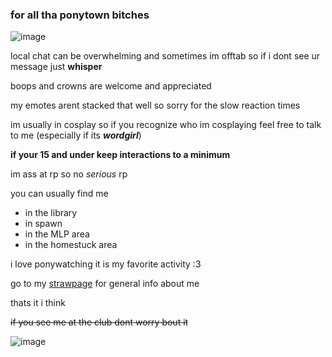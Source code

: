 ### for all tha ponytown bitches
![image](https://github.com/wordgirlpbs/assets/blob/3da6a7b45196ef904f8c64043de7a0b4b35fd017/wordgirl_fan_button_by_wolfgangar_dcc3icn-375w-2x.png)


local chat can be overwhelming and sometimes im offtab so if i dont see ur message just **whisper**

boops and crowns are welcome and appreciated 

my emotes arent stacked that well so sorry for the slow reaction times

im usually in cosplay so if you recognize who im cosplaying feel free to talk to me (especially if its ***wordgirl***)

**if your 15 and under keep interactions to a minimum**

im ass at rp so no *serious* rp

you can usually find me

- in the library
- in spawn
- in the MLP area
- in the homestuck area 

i love ponywatching it is my favorite activity :3 

go to my [strawpage](https://wordgirlpbs.straw.page/) for general info about me

thats it i think

~~if you see me at the club dont worry bout it~~

![image](https://files.catbox.moe/ar97y3.gif)
<!--
**wordgirlpbs/wordgirlpbs** is a ✨ _special_ ✨ repository because its `README.md` (this file) appears on your GitHub profile.

Here are some ideas to get you started:

- 🔭 I’m currently working on ...
- 🌱 I’m currently learning ...
- 👯 I’m looking to collaborate on ...
- 🤔 I’m looking for help with ...
- 💬 Ask me about ...
- 📫 How to reach me: ...
- 😄 Pronouns: ...
- ⚡ Fun fact: ...
-->
